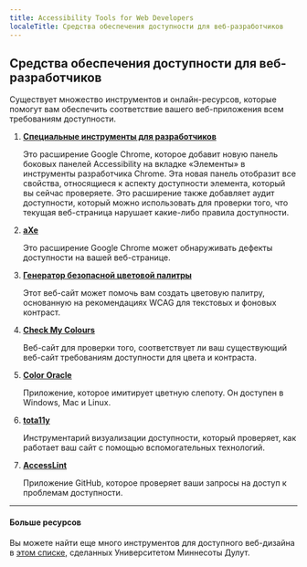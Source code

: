 ```yaml
---
title: Accessibility Tools for Web Developers
localeTitle: Средства обеспечения доступности для веб-разработчиков
---
```

## Средства обеспечения доступности для веб-разработчиков

Существует множество инструментов и онлайн-ресурсов, которые помогут вам обеспечить соответствие вашего веб-приложения всем требованиям доступности.

1.  **[Специальные инструменты для разработчиков](https://chrome.google.com/webstore/detail/accessibility-developer-t/fpkknkljclfencbdbgkenhalefipecmb?hl=en)**
    
    Это расширение Google Chrome, которое добавит новую панель боковых панелей Accessibility на вкладке «Элементы» в инструменты разработчика Chrome. Эта новая панель отобразит все свойства, относящиеся к аспекту доступности элемента, который вы сейчас проверяете. Это расширение также добавляет аудит доступности, который можно использовать для проверки того, что текущая веб-страница нарушает какие-либо правила доступности.
    
2.  **[aXe](https://chrome.google.com/webstore/detail/axe/lhdoppojpmngadmnindnejefpokejbdd?hl=en-US)**
    
    Это расширение Google Chrome может обнаруживать дефекты доступности на вашей веб-странице.
    
3.  **[Генератор безопасной цветовой палитры](http://colorsafe.co)**
    
    Этот веб-сайт может помочь вам создать цветовую палитру, основанную на рекомендациях WCAG для текстовых и фоновых контраст.
    
4.  **[Check My Colours](http://www.checkmycolours.com)**
    
    Веб-сайт для проверки того, соответствует ли ваш существующий веб-сайт требованиям доступности для цвета и контраста.
    
5.  **[Color Oracle](http://colororacle.org)**
    
    Приложение, которое имитирует цветную слепоту. Он доступен в Windows, Mac и Linux.
    
6.  **[tota11y](http://khan.github.io/tota11y/)**
    
    Инструментарий визуализации доступности, который проверяет, как работает ваш сайт с помощью вспомогательных технологий.
    
7.  **[AccessLint](https://www.accesslint.com)**
    
    Приложение GitHub, которое проверяет ваши запросы на доступ к проблемам доступности.
    

* * *

#### Больше ресурсов

Вы можете найти еще много инструментов для доступного веб-дизайна в [этом списке,](http://www.d.umn.edu/itss/training/online/webdesign/tools.html) сделанных Университетом Миннесоты Дулут.
